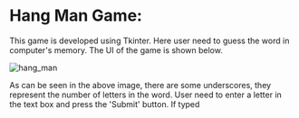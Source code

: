 # Hang Man Game:

This game is developed using Tkinter. Here user need to guess the word in computer's memory.
The UI of the game is shown below.

![hang_man](https://user-images.githubusercontent.com/58632626/152143437-52b66f69-02cc-45ba-9bdc-d51a3d8172fe.png)

As can be seen in the above image, there are some underscores, they represent the number of letters in the word. User need to enter a letter in the text box and press the 'Submit' button. If typed
